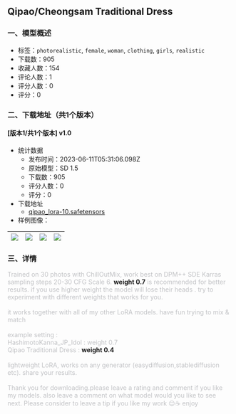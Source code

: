 ## Qipao/Cheongsam Traditional Dress
### 一、模型概述

- 标签：`photorealistic`, `female`, `woman`, `clothing`, `girls`, `realistic`
- 下载数：905
- 收藏人数：154
- 评论人数：1
- 评分人数：0
- 评分：0

### 二、下载地址（共1个版本）

#### [版本1/共1个版本] v1.0

- 统计数据
  - 发布时间：2023-06-11T05:31:06.098Z
  - 原始模型：SD 1.5
  - 下载数：905
  - 评分人数：0
  - 评分：0
- 下载地址
  - [qipao_lora-10.safetensors](https://civitai.com/api/download/models/93561)
- 样例图像：

| <img src="https://image.civitai.com/xG1nkqKTMzGDvpLrqFT7WA/3bd28beb-3fcc-44ca-8f39-203f600339b4/width=450/1104833.jpeg" /> | <img src="https://image.civitai.com/xG1nkqKTMzGDvpLrqFT7WA/41a71454-27d2-4d3f-98bf-25dbb7ce9ff9/width=450/1104832.jpeg" /> | <img src="https://image.civitai.com/xG1nkqKTMzGDvpLrqFT7WA/544278f4-16f4-4c96-bb2a-941d2deb3ddb/width=450/1104831.jpeg" /> | <img src="https://image.civitai.com/xG1nkqKTMzGDvpLrqFT7WA/4c9ad27a-2b04-4848-b0d3-54ea2b3e5a92/width=450/1104835.jpeg" /> |
| ---- | ---- | ---- | ---- |


### 三、详情
<p><span style="color:rgb(193, 194, 197)">Trained on 30 photos with ChillOutMix, work best on DPM++ SDE Karras sampling steps 20-30 CFG Scale 6. </span><strong>weight 0.7</strong><span style="color:rgb(193, 194, 197)"> is recommended for better results. if you use higher weight the model will lose their heads . try to experiment with different weights that works for you.</span><br /><br /><span style="color:rgb(193, 194, 197)">it works together with all of my other LoRA models. have fun trying to mix &amp; match</span><br /><br /><span style="color:rgb(193, 194, 197)">example setting :</span><br /><span style="color:rgb(193, 194, 197)">HashimotoKanna_JP_Idol : weight 0.7</span><br /><span style="color:rgb(193, 194, 197)">Qipao Traditional Dress : </span><strong>weight 0.4</strong><br /><br /><span style="color:rgb(193, 194, 197)">lightweight LoRA, works on any generator (easydiffusion,stablediffusion etc). share your results.</span><br /><br /><span style="color:rgb(193, 194, 197)">Thank you for downloading.please leave a rating and comment if you like my models. also leave a comment on what model would you like to see next. Please consider to leave a tip if you like my work 😌☕️ enjoy</span></p>